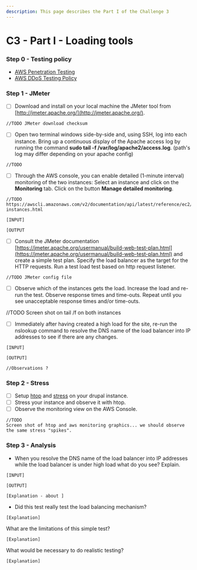 ```yaml
---
description: This page describes the Part I of the Challenge 3
---
```


# C3 - Part I - Loading tools

### Step 0 - Testing policy

* [AWS Penetration Testing](https://aws.amazon.com/security/penetration-testing/)
* [AWS DDoS Testing Policy ](https://aws.amazon.com/security/ddos-simulation-testing/)

### Step 1 - JMeter

* [ ] Download and install on your local machine the JMeter tool from [http://jmeter.apache.org/](http://jmeter.apache.org/).

```
//TODO JMeter download checksum
```

* [ ] Open two terminal windows side-by-side and, using SSH, log into each instance. Bring up a continuous display of the Apache access log by running the command **sudo tail -f /var/log/apache2/access.log**. (path's log may differ depending on your apache config)

```
//TODO 
```

* [ ] Through the AWS console, you can enable detailed (1-minute interval) monitoring of the two instances: Select an instance and click on the **Monitoring** tab. Click on the button **Manage detailed monitoring**.

```
//TODO
https://awscli.amazonaws.com/v2/documentation/api/latest/reference/ec2/monitor-instances.html

[INPUT]

[OUTPUT
```

* [ ] Consult the JMeter documentation [https://jmeter.apache.org/usermanual/build-web-test-plan.html](https://jmeter.apache.org/usermanual/build-web-test-plan.html) and create a simple test plan. Specify the load balancer as the target for the HTTP requests. Run a test load test based on http request listener.

```
//TODO JMeter config file
```

* [ ] Observe which of the instances gets the load. Increase the load and re-run the test. Observe response times and time-outs. Repeat until you see unacceptable response times and/or time-outs.

//TODO Screen shot on tail /f on both instances

* [ ] Immediately after having created a high load for the site, re-run the nslookup command to resolve the DNS name of the load balancer into IP addresses to see if there are any changes.

```
[INPUT]

[OUTPUT]

//Observations ?
```

### Step 2 - Stress

* [ ] Setup [htop](https://htop.dev/) and [stress](http://manpages.ubuntu.com/manpages/focal/man1/stress.1.html) on your drupal instance.
* [ ] Stress your instance and observe it with htop.
* [ ] Observe the monitoring view on the AWS Console.

```
//TODO
Screen shot of htop and aws monitoring graphics... we should observe the same stress "spikes".
```

### Step 3 - Analysis

* When you resolve the DNS name of the load balancer into IP addresses while the load balancer is under high load what do you see? Explain.

```
[INPUT]

[OUTPUT]

[Explanation - about ]
```

* Did this test really test the load balancing mechanism?

```
[Explanation]
```

&#x20; What are the limitations of this simple test?&#x20;

```
[Explanation]
```

What would be necessary to do realistic testing?

```
[Explanation]
```

